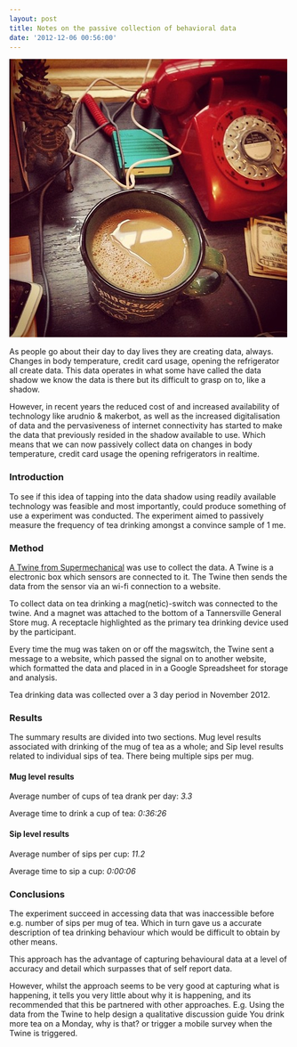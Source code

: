 ```yaml
---
layout: post
title: Notes on the passive collection of behavioral data
date: '2012-12-06 00:56:00'
---
```


![image](/assets/Tea-Twine.jpg)

As people go about their day to day lives they are creating data, always. Changes in body temperature, credit card usage, opening the refrigerator all create data. This data operates in what some have called the data shadow we know the data is there but its difficult to grasp on to, like a shadow.

However, in recent years the reduced cost of and increased availability of technology like arudnio & makerbot, as well as the increased digitalisation of data and the pervasiveness of internet connectivity has started to make the data that previously resided in the shadow available to use. Which means that we can now passively collect data on changes in body temperature, credit card usage the opening refrigerators in realtime.

### Introduction

To see if this idea of tapping into the data shadow using readily available technology was feasible and most importantly, could produce something of use a experiment was conducted. The experiment aimed to passively measure the frequency of tea drinking amongst a convince sample of 1 me.

### Method

[A Twine from Supermechanical](http://supermechanical.com/) was use to collect the data. A Twine is a electronic box which sensors are connected to it. The Twine then sends the data from the sensor via an wi-fi connection to a website.

To collect data on tea drinking a mag(netic)-switch was connected to the twine. And a magnet was attached to the bottom of a Tannersville General Store mug. A receptacle highlighted as the primary tea drinking device used by the participant.

Every time the mug was taken on or off the magswitch, the Twine sent a message to a website, which passed the signal on to another website, which formatted the data and placed in in a Google Spreadsheet for storage and analysis.

Tea drinking data was collected over a 3 day period in November 2012.

### Results

The summary results are divided into two sections. Mug level results associated with drinking of the mug of tea as a whole; and Sip level results related to individual sips of tea. There being multiple sips per mug.

#### Mug level results

Average number of cups of tea drank per day: *3.3*

Average time to drink a cup of tea: *0:36:26*

#### Sip level results

Average number of sips per cup: *11.2*

Average time to sip a cup: *0:00:06*

### Conclusions

The experiment succeed in accessing data that was inaccessible before e.g. number of sips per mug of tea. Which in turn gave us a accurate description of tea drinking behaviour which would be difficult to obtain by other means.

This approach has the advantage of capturing behavioural data at a level of accuracy and detail which surpasses that of self report data.

However, whilst the approach seems to be very good at capturing what is happening, it tells you very little about why it is happening, and its recommended that this be partnered with other approaches. E.g. Using the data from the Twine to help design a qualitative discussion guide You drink more tea on a Monday, why is that? or trigger a mobile survey when the Twine is triggered.